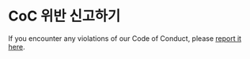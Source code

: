 # CoC 위반 신고하기

If you encounter any violations of our Code of Conduct, please [report it here](https://example.com/report).
